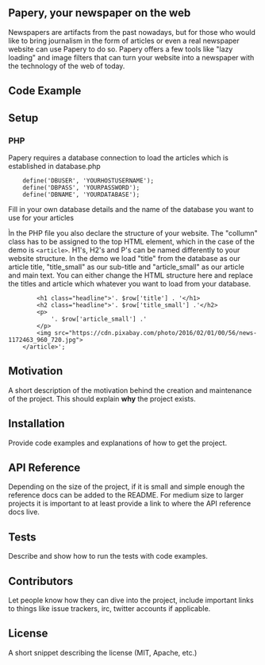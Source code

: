 ## Papery, your newspaper on the web

Newspapers are artifacts from the past nowadays, but for those who would like to bring journalism in the form of articles or even a real newspaper website can use Papery to do so.
Papery offers a few tools like "lazy loading" and image filters that can turn your website into a newspaper with the technology of the web of today. 

## Code Example

## Setup

### PHP
Papery requires a database connection to load the articles which is established in database.php
```define('DBHOST', 'YOURHOST');
	define('DBUSER', 'YOURHOSTUSERNAME');
	define('DBPASS', 'YOURPASSWORD');
	define('DBNAME', 'YOURDATABASE');
```
Fill in your own database details and the name of the database you want to use for your articles

Ìn the PHP file you also declare the structure of your website. The "collumn" class has to be assigned to the top HTML element, which in the case of the demo is `<article>`. H1's, H2's and P's can be named differently to your website structure. In the demo we load "title" from the database as our article title, "title_small" as our sub-title and "article_small" as our article and main text. You can either change the HTML structure here and replace the titles and article which whatever you want to load from your database.

```<article class="collumn">
		<h1 class="headline">'. $row['title'] . '</h1>
		<h2 class="headline">'. $row['title_small'] .'</h2>
		<p>
			'. $row['article_small'] .'
		</p>
		<img src="https://cdn.pixabay.com/photo/2016/02/01/00/56/news-1172463_960_720.jpg"> 
	</article>';
```


## Motivation

A short description of the motivation behind the creation and maintenance of the project. This should explain **why** the project exists.

## Installation

Provide code examples and explanations of how to get the project.

## API Reference

Depending on the size of the project, if it is small and simple enough the reference docs can be added to the README. For medium size to larger projects it is important to at least provide a link to where the API reference docs live.

## Tests

Describe and show how to run the tests with code examples.

## Contributors

Let people know how they can dive into the project, include important links to things like issue trackers, irc, twitter accounts if applicable.

## License

A short snippet describing the license (MIT, Apache, etc.)